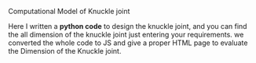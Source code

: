 Computational Model of Knuckle joint

Here I written a **python code** to design the knuckle joint, and you can find the all dimension of the knuckle joint just entering your requirements. we converted the whole code to JS and give a proper HTML page to evaluate the Dimension of the Knuckle joint.
